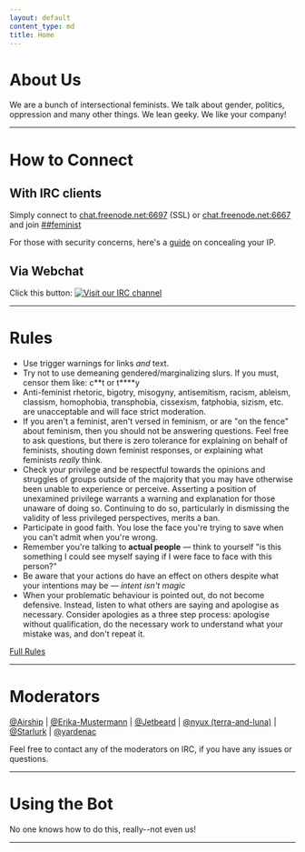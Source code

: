 ```yaml
---
layout: default
content_type: md
title: Home
---
```


# About Us
We are a bunch of intersectional feminists. We talk about gender, politics, oppression and many other things. We lean geeky. We like your company!

***

# How to Connect
## With IRC clients 
Simply connect to [chat.freenode.net:6697](ircs://chat.freenode.net:6697/%23%23feminist) (SSL) 
or [chat.freenode.net:6667](irc://chat.freenode.net:6667/%23%23feminist) and join 
[##feminist](ircs://chat.freenode.net:6697/%23%23feminist)

For those with security concerns, here's a [guide](/cloak/) on concealing your IP.

## Via Webchat

Click this button: [![Visit our IRC channel](https://kiwiirc.com/buttons/chat.freenode.net/%23feminist.png)](https://kiwiirc.com/client/chat.freenode.net:+6697/##feminist)

***

# Rules
* Use trigger warnings for links *and* text.
* Try not to use demeaning gendered/marginalizing slurs. If you must, censor them like: c\*\*t or t\*\*\*\*y
* Anti-feminist rhetoric, bigotry, misogyny, antisemitism, racism, ableism, classism, homophobia, transphobia, cissexism, fatphobia, sizism, etc. are unacceptable and will face strict moderation.
* If you aren't a feminist, aren't versed in feminism, or are "on the fence" about feminism, then you should not be answering questions. Feel free to ask questions, but there is zero tolerance for explaining on behalf of feminists, shouting down feminist responses, or explaining what feminists _really_ think.
* Check your privilege and be respectful towards the opinions and struggles of groups outside of the majority that you may have otherwise been unable to experience or perceive. Asserting a position of unexamined privilege  warrants a warning and explanation for those unaware of doing so. Continuing to do so, particularly in dismissing the validity of less privileged perspectives, merits a ban.
* Participate in good faith. You lose the face you're trying to save when you can't admit when you're wrong.
* Remember you're talking to **actual people** &mdash; think to yourself "is this something I could see myself saying if I were face to face with this person?"
* Be aware that your actions do have an effect on others despite what your intentions may be &mdash; _intent isn't magic_
* When your problematic behaviour is pointed out, do not become defensive. Instead, listen to what others are saying and apologise as necessary. Consider apologies as a three step process: apologise without qualification, do the necessary work to understand what your mistake was, and don't repeat it.

[Full Rules](https://github.com/freenode-feminists/freenode-feminists.github.com/wiki/Rules)

***

# Moderators
 [@Airship](https://github.com/airship) | [@Erika-Mustermann](https://github.com/erika-mustermann) | [@Jetbeard](https://github.com/jetbeard) | [@nyux (terra-and-luna)](https://shadowscrescent.wordpress.com) | [@Starlurk](https://github.com/Starlurk) | [@yardenac](https://github.com/yardenac)
 
 Feel free to contact any of the moderators on IRC, if you have any issues or questions.

 ***

# Using the Bot
No one knows how to do this, really--not even us!

***

